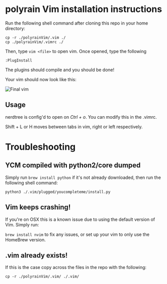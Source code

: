 # polyrain Vim installation instructions

Run the following shell command after cloning this repo in your home directory:

```
cp -r ./polyrainVim/.vim ./
cp ./polyrainVim/.vimrc ./
```

Then, type `vim <file>` to open vim. Once opened, type the following

`:PlugInstall`

The plugins should compile and you should be done!

Your vim should now look like this:

![Final vim](https://i.imgur.com/vElamlq.png)

## Usage

nerdtree is config'd to open on *Ctrl + o*. You can modify this in the .vimrc.

Shift + L or H moves between tabs in vim, right or left respectively.

# Troubleshooting

## YCM compiled with python2/core dumped

Simply run `brew install python` if it's not already downloaded, then run the following shell command:

`python3 ./.vim/plugged/youcompleteme/install.py`


## Vim keeps crashing!

If you're on OSX this is a known issue due to using the default version of Vim. Simply run:

`brew install nvim` to fix any issues, or set up your vim to only use the HomeBrew version.

## .vim already exists!

If this is the case copy across the files in the repo with the following:

`cp -r ./polyrainVim/.vim/ ./.vim/`
